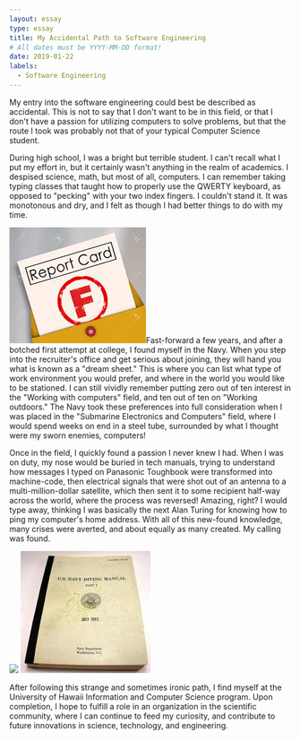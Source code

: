 ```yaml
---
layout: essay
type: essay
title: My Accidental Path to Software Engineering
# All dates must be YYYY-MM-DD format!
date: 2019-01-22
labels:
  - Software Engineering
---
```


My entry into the software engineering could best be described as accidental. This is not to say that I don't want to be in this field, or that I don't have a passion for utilizing computers to solve problems, but that the route I took was probably not that of your typical Computer Science student.

During high school, I was a bright but terrible student. I can't recall what I put my effort in, but it certainly wasn't anything in the realm of academics. I despised science, math, but most of all, computers. I can remember taking typing classes that taught how to properly use the QWERTY keyboard, as opposed to "pecking" with your two index fingers. I couldn't stand it. It was monotonous and dry, and I felt as though I had better things to do with my time. 



  <img class="ui medium left floated rounded image" src="../images/failure.jpg">Fast-forward a few years, and after a botched first attempt at college, I found myself in the Navy. When you step into the recruiter's office and get serious about joining, they will hand you what is known as a "dream sheet." This is where you can list what type of work environment you would prefer, and where in the world you would like to be stationed. I can still vividly remember putting zero out of ten interest in the "Working with computers" field, and ten out of ten on "Working outdoors." The Navy took these preferences into full consideration when I was placed in the "Submarine Electronics and Computers" field, where I would spend weeks on end in a steel tube, surrounded by what I thought were my sworn enemies, computers!


Once in the field, I quickly found a passion I never knew I had. When I was on duty, my nose would be buried in tech manuals, trying to understand how messages I typed on Panasonic Toughbook were transformed into machine-code, then electrical signals that were shot out of an antenna to a multi-million-dollar satellite, which then sent it to some recipient half-way across the world, where the process was reversed! Amazing, right? I would type away, thinking I was basically the next Alan Turing for knowing how to ping my computer's home address. With all of this new-found knowledge, many crises were averted, and about equally as many created. My calling was found.


<div class="ui small rounded images">
  <img class="ui image" src="../images/USS_techmanual.jpg">
  <img class="ui image" src="../images/techmanual2.jpg">
</div>


After following this strange and sometimes ironic path, I find myself at the University of Hawaii Information and Computer Science program. Upon completion, I hope to fulfill a role in an organization in the scientific community, where I can continue to feed my curiosity, and contribute to future innovations in science, technology, and engineering.

